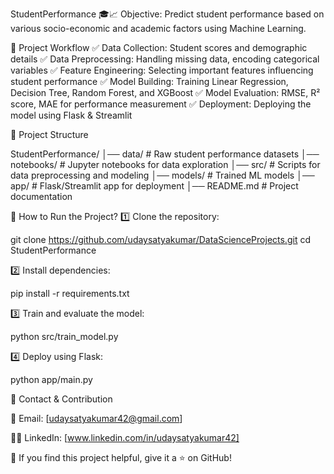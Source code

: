  StudentPerformance 🎓📈
Objective: Predict student performance based on various socio-economic and academic factors using Machine Learning.

🔹 Project Workflow
✅ Data Collection: Student scores and demographic details
✅ Data Preprocessing: Handling missing data, encoding categorical variables
✅ Feature Engineering: Selecting important features influencing student performance
✅ Model Building: Training Linear Regression, Decision Tree, Random Forest, and XGBoost
✅ Model Evaluation: RMSE, R² score, MAE for performance measurement
✅ Deployment: Deploying the model using Flask & Streamlit

📂 Project Structure

StudentPerformance/
│── data/                # Raw student performance datasets
│── notebooks/           # Jupyter notebooks for data exploration
│── src/                 # Scripts for data preprocessing and modeling
│── models/              # Trained ML models
│── app/                 # Flask/Streamlit app for deployment
│── README.md            # Project documentation

🚀 How to Run the Project?
1️⃣ Clone the repository:

git clone https://github.com/udaysatyakumar/DataScienceProjects.git
cd StudentPerformance

2️⃣ Install dependencies:

pip install -r requirements.txt

3️⃣ Train and evaluate the model:

python src/train_model.py

4️⃣ Deploy using Flask:

python app/main.py

📢 Contact & Contribution

📧 Email: [udaysatyakumar42@gmail.com]

👨‍💻 LinkedIn: [www.linkedin.com/in/udaysatyakumar42]

🌟 If you find this project helpful, give it a ⭐ on GitHub!
